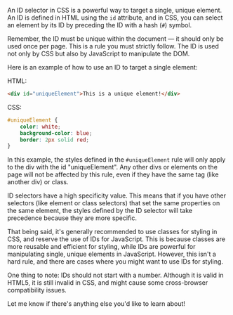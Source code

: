 An ID selector in CSS is a powerful way to target a single, unique element. An ID is defined in HTML using the `id` attribute, and in CSS, you can select an element by its ID by preceding the ID with a hash (`#`) symbol.

Remember, the ID must be unique within the document — it should only be used once per page. This is a rule you must strictly follow. The ID is used not only by CSS but also by JavaScript to manipulate the DOM.

Here is an example of how to use an ID to target a single element:

HTML:
```html
<div id="uniqueElement">This is a unique element!</div>
```

CSS:
```css
#uniqueElement {
    color: white;
    background-color: blue;
    border: 2px solid red;
}
```

In this example, the styles defined in the `#uniqueElement` rule will only apply to the div with the id "uniqueElement". Any other divs or elements on the page will not be affected by this rule, even if they have the same tag (like another div) or class.

ID selectors have a high specificity value. This means that if you have other selectors (like element or class selectors) that set the same properties on the same element, the styles defined by the ID selector will take precedence because they are more specific.

That being said, it's generally recommended to use classes for styling in CSS, and reserve the use of IDs for JavaScript. This is because classes are more reusable and efficient for styling, while IDs are powerful for manipulating single, unique elements in JavaScript. However, this isn't a hard rule, and there are cases where you might want to use IDs for styling.

One thing to note: IDs should not start with a number. Although it is valid in HTML5, it is still invalid in CSS, and might cause some cross-browser compatibility issues.

Let me know if there's anything else you'd like to learn about!